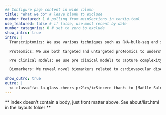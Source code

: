 ```yaml
---
## Configure page content in wide column
title: "What we do" # leave blank to exclude
number_featured: 1 # pulling from mainSections in config.toml
use_featured: false # if false, use most recent by date
number_categories: 0 # set to zero to exclude
show_intro: true
intro: |
  Transcriptomics: We use various techniques such as RNA-bulk-seq and sn/c-RNA-seq to dicipher signature of diseases and response to therapies.
  
  Proteomics: We use both targeted and untargeted proteomics to understand diseases progression and biomarkers. These are usually based on mass spectrometry and other technologies.
  
  Pre clinical models: We use pre clinical models to capture complexity of cardiovascular diseases, particularly diabetic cardiomyopathy. For example, mice fed with high fat diet and injected with streptozotocin.

  Biomarkers: We reveal novel biomarkers related to cardiovascular diseases using various techniques (such as machine learning).
 
show_outro: true
outro: |
  <i class="fas fa-glass-cheers pr2"></i>Sincere thanks to [Maëlle Salmon](https://masalmon.eu/) for her help naming this Hugo theme!
---
```


** index doesn't contain a body, just front matter above.
See about/list.html in the layouts folder **
